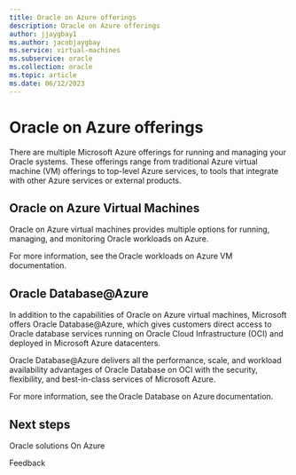 ```yaml
---
title: Oracle on Azure offerings
description: Oracle on Azure offerings 
author: jjaygbay1
ms.author: jacobjaygbay
ms.service: virtual-machines
ms.subservice: oracle
ms.collection: oracle
ms.topic: article
ms.date: 06/12/2023
---
```


# Oracle on Azure offerings

There are multiple Microsoft Azure offerings for running and managing your Oracle systems. These offerings range from traditional Azure virtual machine (VM) offerings to top-level Azure services, to tools that integrate with other Azure services or external products. 

## Oracle on Azure Virtual Machines 

Oracle on Azure virtual machines provides multiple options for running, managing, and monitoring Oracle workloads on Azure.  

For more information, see the Oracle workloads on Azure VM documentation. 

## Oracle Database@Azure

In addition to the capabilities of Oracle on Azure virtual machines, Microsoft offers Oracle Database@Azure, which gives customers direct access to Oracle database services running on Oracle Cloud Infrastructure (OCI) and deployed in Microsoft Azure datacenters.  

Oracle Database@Azure delivers all the performance, scale, and workload availability advantages of Oracle Database on OCI with the security, flexibility, and best-in-class services of Microsoft Azure.  

For more information, see the Oracle Database on Azure documentation. 

## Next steps 

Oracle solutions On Azure 

Feedback 